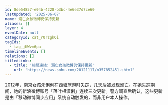 ```yaml
---
id: 8de54857-e04b-4228-b3bc-4e6e37d7ce60
lastUpdated: '2025-06-07'
name: 溺亡女孩微博仍保持更新
aliases: []
layer: 4
eventDate: null
categoryId: cat_r0rzgkOi
tagIds:
  - tag_jKWvm6pa
timelineEvents: []
relations: []
titledLinks:
  - title: '相關連結: 溺亡女孩微博仍保持更新'
    url: 'https://news.sohu.com/20121117/n357852451.shtml'
---
```

2012年，南京女孩朱俐俐在西塘旅游时失踪，几天后被发现溺亡。在她失踪期间，她的新浪微博账号「落叶相潇俐」连续三次更新。警方调查后确认，这些更新是由「移动微博同步应用」系统自动触发的，而非用户本人操作。
